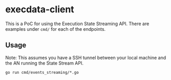 # execdata-client

This is a PoC for using the Execution State Streaming API. There are examples under `cmd/` for each of the endpoints.

## Usage

Note: This assumes you have a SSH tunnel between your local machine and the AN running the State Stream API.

```
go run cmd/events_streaming/*.go
```